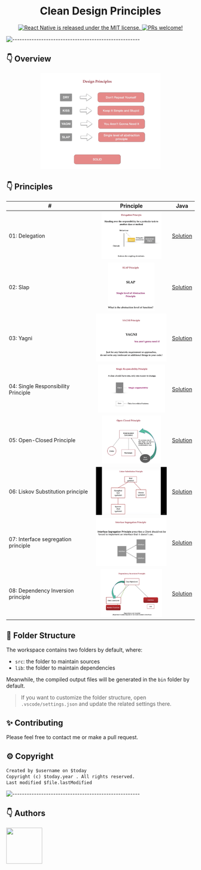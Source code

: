 <h1 align="center"> Clean Design Principles </h1>

<p align="center">
  <a href="https://github.com/facebook/react-native/blob/HEAD/LICENSE">
    <img src="https://img.shields.io/badge/license-MIT-blue.svg" alt="React Native is released under the MIT license." />
  </a>
  <a href="https://reactnative.dev/docs/contributing">
    <img src="https://img.shields.io/badge/PRs-welcome-brightgreen.svg" alt="PRs welcome!" />
  </a>
</p>

![-----------------------------------------------------](https://raw.githubusercontent.com/andreasbm/readme/master/assets/lines/colored.png)

## 👇 Overview

<div align="center"><img src="docs/principles.png" alt="drawing" height="256"/></div>

## 👇 Principles

| #                                   | Principle                                                                           | Java                                                                           
|-------------------------------------|-------------------------------------------------------------------------------------|--------------------------------------------------------------------------------
| 01: Delegation                      | <div align="center"><img src="docs/delegate.png" alt="drawing" height="128"/></div> | [Solution](src/sg/nphau/clean/principles/delegation/DelegationExample.java) |
| 02: Slap                            | <div align="center"><img src="docs/slap.jpg" alt="drawing" height="128"/></div>     | [Solution](src/sg/nphau/clean/principles/slap/Slap.java)                       |
| 03: Yagni                           | <div align="center"><img src="docs/yagni.jpg" alt="drawing" height="128"/></div>    | [Solution](src/sg/nphau/clean/principles/yagni/Yagni.java)                     |
| 04: Single Responsibility Principle | <div align="center"><img src="docs/srp.png" alt="drawing" height="128"/></div>      | [Solution](src/sg/nphau/clean/principles/solid/srp/SRPExample.java) |
| 05: Open-Closed Principle           | <div align="center"><img src="docs/ocp.png" alt="drawing" height="128"/></div>      | [Solution](src/sg/nphau/clean/principles/solid/ocp/OCPExample.java)        |
| 06: Liskov Substitution principle   | <div align="center"><img src="docs/lsp.png" alt="drawing" height="128"/></div>      | [Solution](src/sg/nphau/clean/principles/solid/lsp/LSPExample.java) |
| 07: Interface segregation principle | <div align="center"><img src="docs/isp01.png" alt="drawing" height="128"/></div>    | [Solution](src/sg/nphau/clean/principles/solid/lsp/ISPExample.java) |
| 08: Dependency Inversion principle  | <div align="center"><img src="docs/dip02.png" alt="drawing" height="128"/></div>    | [Solution](src/sg/nphau/clean/principles/solid/lsp/DIPExample.java) |

## 🚀 Folder Structure

The workspace contains two folders by default, where:

- `src`: the folder to maintain sources
- `lib`: the folder to maintain dependencies

Meanwhile, the compiled output files will be generated in the `bin` folder by default.

> If you want to customize the folder structure, open `.vscode/settings.json` and update the related settings there.

## ✨ Contributing

Please feel free to contact me or make a pull request.

## ⚙️ Copyright

```
Created by $username on $today
Copyright (c) $today.year . All rights reserved.
Last modified $file.lastModified
```

![-----------------------------------------------------](https://raw.githubusercontent.com/andreasbm/readme/master/assets/lines/colored.png)

## 👇 Authors

<p>
    <a href="https://nphau.medium.com/" target="_blank">
    <img src="https://avatars2.githubusercontent.com/u/13111806?s=400&u=f09b6160dbbe2b7eeae0aeb0ab4efac0caad57d7&v=4" width="96" height="96">
    </a>
</p>